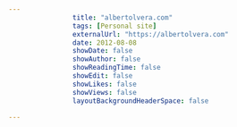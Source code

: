---
                title: "albertolvera.com"
                tags: [Personal site]
                externalUrl: "https://albertolvera.com"
                date: 2012-08-08
                showDate: false
                showAuthor: false
                showReadingTime: false
                showEdit: false
                showLikes: false
                showViews: false
                layoutBackgroundHeaderSpace: false
                ---
